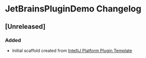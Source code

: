 <!-- Keep a Changelog guide -> https://keepachangelog.com -->

# JetBrainsPluginDemo Changelog

## [Unreleased]
### Added
- Initial scaffold created from [IntelliJ Platform Plugin Template](https://github.com/JetBrains/intellij-platform-plugin-template)
